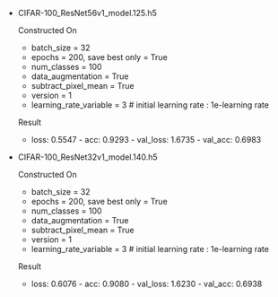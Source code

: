* CIFAR-100_ResNet56v1_model.125.h5

   Constructed On
    * batch_size = 32  
    * epochs = 200, save best only = True  
    * num_classes = 100
    * data_augmentation = True  
    * subtract_pixel_mean = True  
    * version = 1  
    * learning_rate_variable = 3 # initial learning rate : 1e-learning rate

   Result 
     * loss: 0.5547 - acc: 0.9293 - val_loss: 1.6735 - val_acc: 0.6983


* CIFAR-100_ResNet32v1_model.140.h5

   Constructed On
    * batch_size = 32  
    * epochs = 200, save best only = True  
    * num_classes = 100
    * data_augmentation = True  
    * subtract_pixel_mean = True  
    * version = 1  
    * learning_rate_variable = 3 # initial learning rate : 1e-learning rate

   Result 
     * loss: 0.6076 - acc: 0.9080 - val_loss: 1.6230 - val_acc: 0.6938
